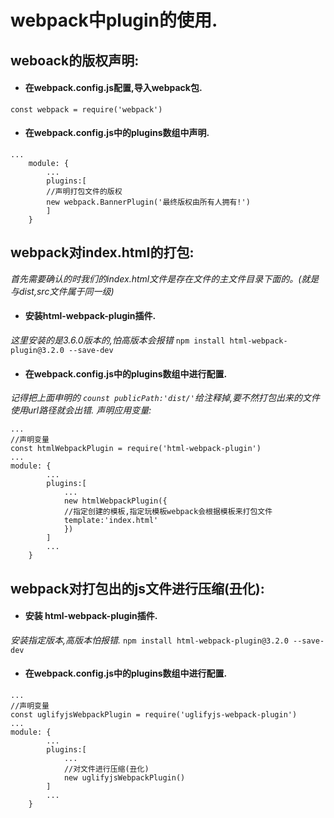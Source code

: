 #  webpack中plugin的使用.

## weboack的版权声明:
- #### 在webpack.config.js配置,导入webpack包.
`const webpack = require('webpack')`
- #### 在webpack.config.js中的plugins数组中声明.

```
...
	module: {
		...
		plugins:[
		//声明打包文件的版权
		new webpack.BannerPlugin('最终版权由所有人拥有!')
		]
	}
```

## webpack对index.html的打包:
_首先需要确认的时我们的index.html文件是存在文件的主文件目录下面的。(就是与dist,src文件属于同一级)_
- #### 安装html-webpack-plugin插件.
_这里安装的是3.6.0版本的,怕高版本会报错_
`npm install html-webpack-plugin@3.2.0 --save-dev`
- #### 在webpack.config.js中的plugins数组中进行配置.
_记得把上面申明的 `counst publicPath:'dist/'`给注释掉,要不然打包出来的文件使用url路径就会出错._
_声明应用变量:_

```
...
//声明变量
const htmlWebpackPlugin = require('html-webpack-plugin')
...
module: {
		...
		plugins:[
			...
			new htmlWebpackPlugin({
			//指定创建的模板,指定玩模板webpack会根据模板来打包文件
			template:'index.html'
			})
		]
		...
	}
```

## webpack对打包出的js文件进行压缩(丑化):
- #### 安装 html-webpack-plugin插件.
_安装指定版本,高版本怕报错._
`npm install html-webpack-plugin@3.2.0 --save-dev`
- #### 在webpack.config.js中的plugins数组中进行配置.

```
...
//声明变量
const uglifyjsWebpackPlugin = require('uglifyjs-webpack-plugin')
...
module: {
		...
		plugins:[
			...
			//对文件进行压缩(丑化)
			new uglifyjsWebpackPlugin()
		]
		...
	}
```